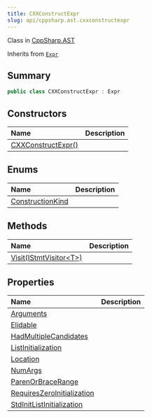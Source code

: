 ```yaml
---
title: CXXConstructExpr
slug: api/cppsharp.ast.cxxconstructexpr
---
```

Class in [CppSharp.AST](/api/cppsharp/ast)

Inherits from [`Expr`](/api/cppsharp/ast/expr)

## Summary



```csharp
public class CXXConstructExpr : Expr
```

## Constructors

|Name|Description|
|:---|:---|
|[CXXConstructExpr\(\)](/api/cppsharp/ast/cxxconstructexpr//ctor)||

## Enums

|Name|Description|
|:---|:---|
|[ConstructionKind](/api/cppsharp/ast/cxxconstructexpr/constructionkind)||

## Methods

|Name|Description|
|:---|:---|
|[Visit\(IStmtVisitor\<T\>\)](/api/cppsharp/ast/cxxconstructexpr/visit)||

## Properties

|Name|Description|
|:---|:---|
|[Arguments](/api/cppsharp/ast/cxxconstructexpr/arguments)||
|[Elidable](/api/cppsharp/ast/cxxconstructexpr/elidable)||
|[HadMultipleCandidates](/api/cppsharp/ast/cxxconstructexpr/hadmultiplecandidates)||
|[ListInitialization](/api/cppsharp/ast/cxxconstructexpr/listinitialization)||
|[Location](/api/cppsharp/ast/cxxconstructexpr/location)||
|[NumArgs](/api/cppsharp/ast/cxxconstructexpr/numargs)||
|[ParenOrBraceRange](/api/cppsharp/ast/cxxconstructexpr/parenorbracerange)||
|[RequiresZeroInitialization](/api/cppsharp/ast/cxxconstructexpr/requireszeroinitialization)||
|[StdInitListInitialization](/api/cppsharp/ast/cxxconstructexpr/stdinitlistinitialization)||

